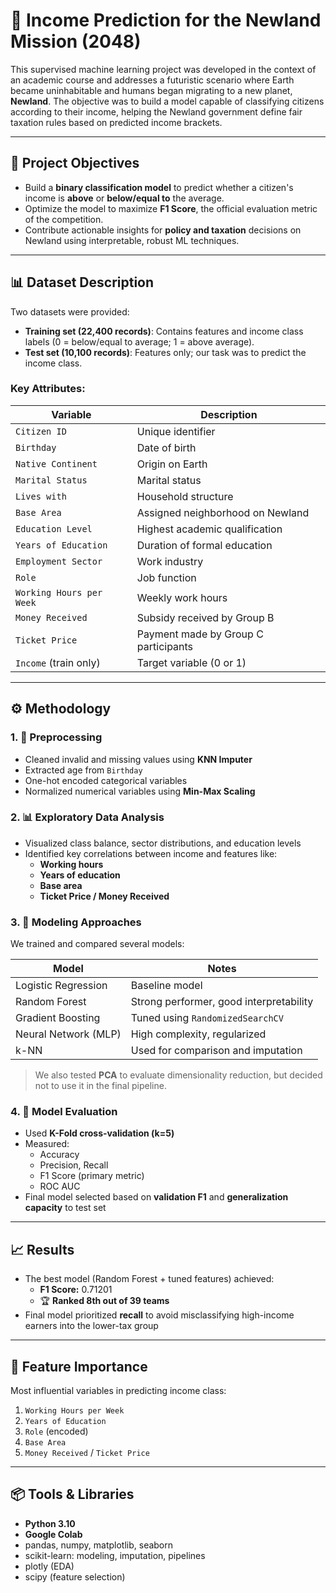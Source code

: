 # 🚀 Income Prediction for the Newland Mission (2048)

This supervised machine learning project was developed in the context of an academic course and addresses a futuristic scenario where Earth became uninhabitable and humans began migrating to a new planet, **Newland**. The objective was to build a model capable of classifying citizens according to their income, helping the Newland government define fair taxation rules based on predicted income brackets.

---

## 🧠 Project Objectives

- Build a **binary classification model** to predict whether a citizen's income is **above** or **below/equal to** the average.
- Optimize the model to maximize **F1 Score**, the official evaluation metric of the competition.
- Contribute actionable insights for **policy and taxation** decisions on Newland using interpretable, robust ML techniques.

---

## 📊 Dataset Description

Two datasets were provided:

- **Training set (22,400 records)**: Contains features and income class labels (0 = below/equal to average; 1 = above average).
- **Test set (10,100 records)**: Features only; our task was to predict the income class.

### Key Attributes:

| Variable                     | Description                                                    |
|-----------------------------|----------------------------------------------------------------|
| `Citizen ID`                | Unique identifier                                              |
| `Birthday`                  | Date of birth                                                 |
| `Native Continent`          | Origin on Earth                                               |
| `Marital Status`            | Marital status                                                |
| `Lives with`                | Household structure                                           |
| `Base Area`                 | Assigned neighborhood on Newland                             |
| `Education Level`           | Highest academic qualification                                |
| `Years of Education`        | Duration of formal education                                  |
| `Employment Sector`         | Work industry                                                 |
| `Role`                      | Job function                                                  |
| `Working Hours per Week`    | Weekly work hours                                             |
| `Money Received`            | Subsidy received by Group B                                   |
| `Ticket Price`              | Payment made by Group C participants                          |
| `Income` (train only)       | Target variable (0 or 1)                                      |

---

## ⚙️ Methodology

### 1. 🧼 Preprocessing
- Cleaned invalid and missing values using **KNN Imputer**
- Extracted age from `Birthday`
- One-hot encoded categorical variables
- Normalized numerical variables using **Min-Max Scaling**

### 2. 📊 Exploratory Data Analysis
- Visualized class balance, sector distributions, and education levels
- Identified key correlations between income and features like:
  - **Working hours**
  - **Years of education**
  - **Base area**
  - **Ticket Price / Money Received**

### 3. 🧠 Modeling Approaches
We trained and compared several models:

| Model                  | Notes                                 |
|------------------------|----------------------------------------|
| Logistic Regression    | Baseline model                        |
| Random Forest          | Strong performer, good interpretability |
| Gradient Boosting      | Tuned using `RandomizedSearchCV`       |
| Neural Network (MLP)   | High complexity, regularized           |
| k-NN                   | Used for comparison and imputation     |

> We also tested **PCA** to evaluate dimensionality reduction, but decided not to use it in the final pipeline.

### 4. 🧪 Model Evaluation
- Used **K-Fold cross-validation (k=5)**
- Measured:
  - Accuracy
  - Precision, Recall
  - F1 Score (primary metric)
  - ROC AUC
- Final model selected based on **validation F1** and **generalization capacity** to test set

---

## 📈 Results

- The best model (Random Forest + tuned features) achieved:
  - **F1 Score:** 0.71201
  - 🏆 **Ranked 8th out of 39 teams**
- Final model prioritized **recall** to avoid misclassifying high-income earners into the lower-tax group
  
---

## 🔎 Feature Importance

Most influential variables in predicting income class:

1. `Working Hours per Week`
2. `Years of Education`
3. `Role` (encoded)
4. `Base Area`
5. `Money Received` / `Ticket Price`

---

## 📦 Tools & Libraries

- **Python 3.10**
- **Google Colab**
- pandas, numpy, matplotlib, seaborn
- scikit-learn: modeling, imputation, pipelines
- plotly (EDA)
- scipy (feature selection)
